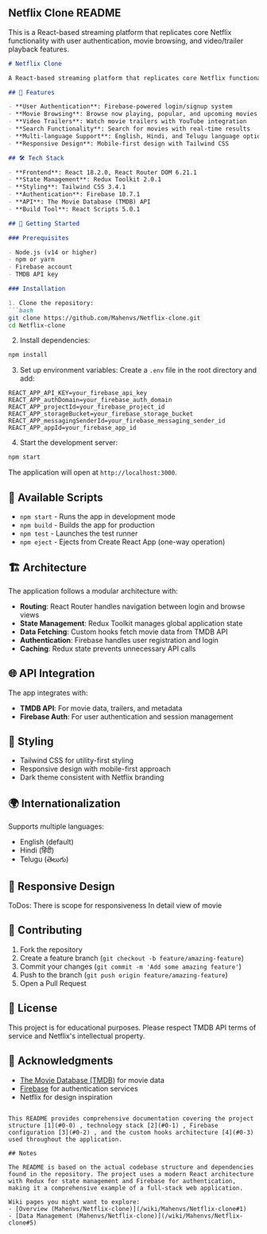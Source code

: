 ## Netflix Clone README
This is a React-based streaming platform that replicates core Netflix functionality with user authentication, movie browsing, and video/trailer playback features.


```markdown
# Netflix Clone

A React-based streaming platform that replicates core Netflix functionality including user authentication, movie browsing, video playback, and search features.

## 🚀 Features

- **User Authentication**: Firebase-powered login/signup system
- **Movie Browsing**: Browse now playing, popular, and upcoming movies
- **Video Trailers**: Watch movie trailers with YouTube integration
- **Search Functionality**: Search for movies with real-time results
- **Multi-language Support**: English, Hindi, and Telugu language options
- **Responsive Design**: Mobile-first design with Tailwind CSS

## 🛠️ Tech Stack

- **Frontend**: React 18.2.0, React Router DOM 6.21.1
- **State Management**: Redux Toolkit 2.0.1
- **Styling**: Tailwind CSS 3.4.1
- **Authentication**: Firebase 10.7.1
- **API**: The Movie Database (TMDB) API
- **Build Tool**: React Scripts 5.0.1

## 🚦 Getting Started

### Prerequisites

- Node.js (v14 or higher)
- npm or yarn
- Firebase account
- TMDB API key

### Installation

1. Clone the repository:
```bash
git clone https://github.com/Mahenvs/Netflix-clone.git
cd Netflix-clone
```

2. Install dependencies:
```bash
npm install
```

3. Set up environment variables:
Create a `.env` file in the root directory and add:
```env
REACT_APP_API_KEY=your_firebase_api_key
REACT_APP_authDomain=your_firebase_auth_domain
REACT_APP_projectId=your_firebase_project_id
REACT_APP_storageBucket=your_firebase_storage_bucket
REACT_APP_messagingSenderId=your_firebase_messaging_sender_id
REACT_APP_appId=your_firebase_app_id
```

4. Start the development server:
```bash
npm start
```

The application will open at `http://localhost:3000`.

## 🔧 Available Scripts

- `npm start` - Runs the app in development mode
- `npm build` - Builds the app for production
- `npm test` - Launches the test runner
- `npm eject` - Ejects from Create React App (one-way operation)

## 🏗️ Architecture

The application follows a modular architecture with:

- **Routing**: React Router handles navigation between login and browse views
- **State Management**: Redux Toolkit manages global application state
- **Data Fetching**: Custom hooks fetch movie data from TMDB API
- **Authentication**: Firebase handles user registration and login
- **Caching**: Redux state prevents unnecessary API calls

## 🌐 API Integration

The app integrates with:
- **TMDB API**: For movie data, trailers, and metadata
- **Firebase Auth**: For user authentication and session management

## 🎨 Styling

- Tailwind CSS for utility-first styling
- Responsive design with mobile-first approach
- Dark theme consistent with Netflix branding

## 🌍 Internationalization

Supports multiple languages:
- English (default)
- Hindi (हिंदी)
- Telugu (తెలుగు)

## 📱 Responsive Design

ToDos:
There is scope for responsiveness
In detail view of movie

## 🤝 Contributing

1. Fork the repository
2. Create a feature branch (`git checkout -b feature/amazing-feature`)
3. Commit your changes (`git commit -m 'Add some amazing feature'`)
4. Push to the branch (`git push origin feature/amazing-feature`)
5. Open a Pull Request

## 📄 License

This project is for educational purposes. Please respect TMDB API terms of service and Netflix's intellectual property.

## 🙏 Acknowledgments

- [The Movie Database (TMDB)](https://www.themoviedb.org/) for movie data
- [Firebase](https://firebase.google.com/) for authentication services
- Netflix for design inspiration
```

This README provides comprehensive documentation covering the project structure [1](#0-0) , technology stack [2](#0-1) , Firebase configuration [3](#0-2) , and the custom hooks architecture [4](#0-3)  used throughout the application.

## Notes

The README is based on the actual codebase structure and dependencies found in the repository. The project uses a modern React architecture with Redux for state management and Firebase for authentication, making it a comprehensive example of a full-stack web application.

Wiki pages you might want to explore:
- [Overview (Mahenvs/Netflix-clone)](/wiki/Mahenvs/Netflix-clone#1)
- [Data Management (Mahenvs/Netflix-clone)](/wiki/Mahenvs/Netflix-clone#5)
